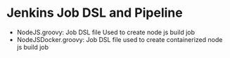# Jenkins Job DSL and Pipeline 

- NodeJS.groovy: Job DSL file Used to create node js build job
- NodeJSDocker.groovy: Job DSL file used to create containerized node js build job

